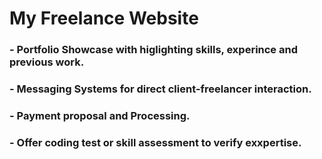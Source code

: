 # My Freelance Website 

  ### - Portfolio Showcase with higlighting skills, experince and previous work.
  ### - Messaging Systems for direct client-freelancer interaction.
  ### - Payment proposal and Processing.
  ### - Offer coding test or skill assessment to verify exxpertise.

